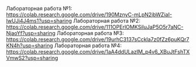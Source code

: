 Лабораторная работа №1: https://colab.research.google.com/drive/190MznyC-mLpN2jbWZiaI-IwUJi4J4ms1?usp=sharing
Лабораторная работа №2: https://colab.research.google.com/drive/111OPErlOMKSiluJaP5O5r7aNC-NjaoYf?usp=sharing
Лабораторная работа №3: https://colab.research.google.com/drive/19urhC3137sCckla7z0fZz6puKQr7KN4h?usp=sharing
Лабораторная работа №4: https://colab.research.google.com/drive/1aA4ddULazIM_p4v6_XBuJtFshTXVmwS2?usp=sharing
